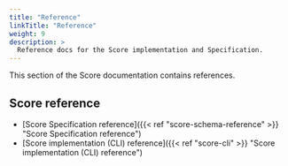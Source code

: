 ```yaml
---
title: "Reference"
linkTitle: "Reference"
weight: 9
description: >
  Reference docs for the Score implementation and Specification.
---
```


<!-- overview -->

This section of the Score documentation contains references.

<!-- body -->

<!--
## API reference

- [score-humanitec]()
- [score-compose]()
-->

## Score reference

- [Score Specification reference]({{< ref "score-schema-reference" >}} "Score Specification reference")
- [Score implementation (CLI) reference]({{< ref "score-cli" >}} "Score implementation (CLI) reference")

<!-- ## Glossary

- [Glossary](/docs/glossary/) - a comprehensive list of Score terminology. -->

